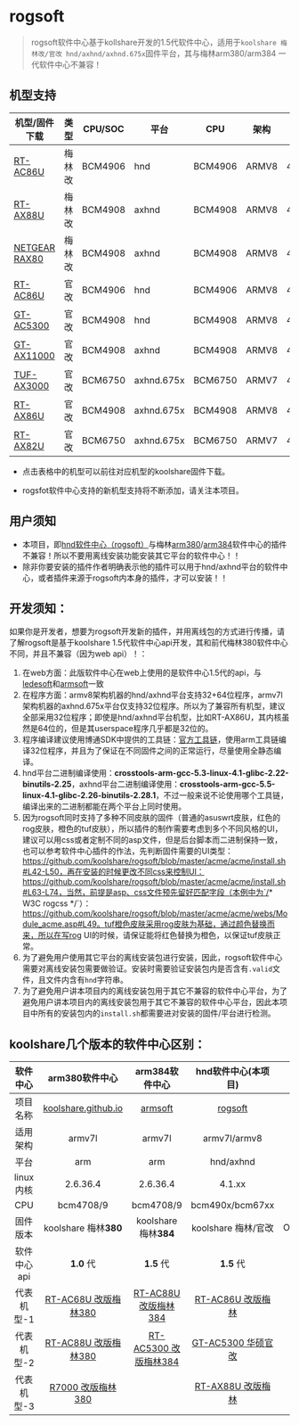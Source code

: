 #  **rogsoft**

> rogsoft软件中心基于kollshare开发的1.5代软件中心，适用于`koolshare 梅林改/官改 hnd/axhnd/axhnd.675x`固件平台，其与梅林arm380/arm384 一代软件中心不兼容！

## 机型支持

| 机型/固件下载                                                | 类型   | CPU/SOC | 平台       | CPU     | 架构  | 内核   | 皮肤        |
| ------------------------------------------------------------ | ------ | ------- | ---------- | ------- | ----- | ------ | ----------- |
| [RT-AC86U](http://koolshare.cn/thread-127878-1-1.html)       | 梅林改 | BCM4906 | hnd        | BCM4906 | ARMV8 | 4.1.27 | asuswrt     |
| [RT-AX88U](http://koolshare.cn/thread-158199-1-1.html)       | 梅林改 | BCM4908 | axhnd      | BCM4908 | ARMV8 | 4.1.51 | asuswrt     |
| [NETGEAR RAX80](https://koolshare.cn/thread-177255-1-1.html) | 梅林改 | BCM4908 | axhnd      | BCM4908 | ARMV8 | 4.1.51 | asuswrt     |
| [RT-AC86U](http://koolshare.cn/thread-139965-1-1.html)       | 官改   | BCM4906 | hnd        | BCM4906 | ARMV8 | 4.1.27 | rog  (红色) |
| [GT-AC5300](http://koolshare.cn/thread-130902-1-1.html)      | 官改   | BCM4908 | hnd        | BCM4908 | ARMV8 | 4.1.27 | rog  (红色) |
| [GT-AX11000](http://koolshare.cn/thread-159465-1-1.html)     | 官改   | BCM4908 | axhnd      | BCM4908 | ARMV8 | 4.1.51 | rog  (红色) |
| [TUF-AX3000](https://koolshare.cn/thread-179968-1-1.html)    | 官改   | BCM6750 | axhnd.675x | BCM6750 | ARMV7 | 4.1.52 | tuf（橙色） |
| [RT-AX86U](https://koolshare.cn/thread-181845-1-1.html)      | 官改   | BCM4908 | axhnd.675x | BCM4908 | ARMV8 | 4.1.52 | asuswrt     |
| [RT-AX82U](https://koolshare.cn/thread-xxxxxx-1-1.html)      | 官改   | BCM6750 | axhnd.675x | BCM6750 | ARMV7 | 4.1.52 | asuswrt     |

- 点击表格中的机型可以前往对应机型的koolshare固件下载。

- rogsfot软件中心支持的新机型支持将不断添加，请关注本项目。

## 用户须知

- 本项目，即[hnd软件中心（rogsoft）](hnd/axhnd软件中心（rogsoft）)与梅林[arm380](https://github.com/koolshare/koolshare.github.io)/[arm384](https://github.com/koolshare/armsoft)软件中心的插件不兼容！所以不要用离线安装功能安装其它平台的软件中心！！
- 除非你要安装的插件作者明确表示他的插件可以用于hnd/axhnd平台的软件中心，或者插件来源于rogsoft内本身的插件，才可以安装！！

## 开发须知：

如果你是开发者，想要为rogsoft开发新的插件，并用离线包的方式进行传播，请了解rogsoft是基于koolshare 1.5代软件中心api开发，其和前代梅林380软件中心不同，并且不兼容（因为web api）！：

1. 在web方面：此版软件中心在web上使用的是软件中心1.5代的api，与[ledesoft](https://github.com/koolshare/ledesoft)和[armsoft](https://github.com/koolshare/armsoft)一致
2. 在程序方面：armv8架构机器的hnd/axhnd平台支持32+64位程序，armv7l架构机器的axhnd.675x平台仅支持32位程序。所以为了兼容所有机型，建议全部采用32位程序；即使是hnd/axhnd平台机型，比如RT-AX86U，其内核虽然是64位的，但是其userspace程序几乎都是32位的。
3. 程序编译建议使用博通SDK中提供的工具链：[官方工具链](https://github.com/RMerl/am-toolchains/tree/master/brcm-arm-hnd)，使用arm工具链编译32位程序，并且为了保证在不同固件之间的正常运行，尽量使用全静态编译。
4. hnd平台二进制编译使用：**crosstools-arm-gcc-5.3-linux-4.1-glibc-2.22-binutils-2.25**，axhnd平台二进制编译使用：**crosstools-arm-gcc-5.5-linux-4.1-glibc-2.26-binutils-2.28.1**，不过一般来说不论使用哪个工具链，编译出来的二进制都能在两个平台上同时使用。
5. 因为rogsoft同时支持了多种不同皮肤的固件（普通的asuswrt皮肤，红色的rog皮肤，橙色的tuf皮肤），所以插件的制作需要考虑到多个不同风格的UI，建议可以用css或者定制不同的asp文件，但是后台脚本而二进制保持一致，也可以参考软件中心插件的作法，先判断固件需要的UI类型：https://github.com/koolshare/rogsoft/blob/master/acme/acme/install.sh#L42-L50，再在安装的时候更改不同css来控制UI：https://github.com/koolshare/rogsoft/blob/master/acme/acme/install.sh#L63-L74，当然，前提是asp、css文件预先留好匹配字段（本例中为`/* W3C rogcss */`）：https://github.com/koolshare/rogsoft/blob/master/acme/acme/webs/Module_acme.asp#L49。tuf橙色皮肤采用rog皮肤为基础，通过颜色替换而来，所以在写rog UI的时候，请保证能将红色替换为橙色，以保证tuf皮肤正常。
6. 为了避免用户使用其它平台的离线安装包进行安装，因此，rogsoft软件中心需要对离线安装包需要做验证。安装时需要验证安装包内是否含有`.valid`文件，且文件内含有`hnd`字符串。
7. 为了避免用户讲本项目内的离线安装包用于其它不兼容的软件中心平台，为了避免用户讲本项目内的离线安装包用于其它不兼容的软件中心平台，因此本项目中所有的安装包内的`install.sh`都需要进对安装的固件/平台进行检测。

## **koolshare几个版本的软件中心区别：**

|  软件中心   |                        arm380软件中心                        |                        arm384软件中心                        |                     hnd软件中心(本项目)                      |                    软路由-酷软                    |
| :---------: | :----------------------------------------------------------: | :----------------------------------------------------------: | :----------------------------------------------------------: | :-----------------------------------------------: |
|  项目名称   | [koolshare.github.io](https://github.com/koolshare/koolshare.github.io) |       [armsoft](https://github.com/koolshare/armsoft)        |       [rogsoft](https://github.com/koolshare/rogsoft)        | [ledesoft](https://github.com/koolshare/ledesoft) |
|  适用架构   |                            armv7l                            |                            armv7l                            |                         armv7l/armv8                         |                        x64                        |
|    平台     |                             arm                              |                             arm                              |                          hnd/axhnd                           |                     by fw867                      |
|  linux内核  |                           2.6.36.4                           |                           2.6.36.4                           |                            4.1.xx                            |                       很新                        |
|     CPU     |                          bcm4708/9                           |                          bcm4708/9                           |                       bcm490x/bcm67xx                        |                     intel/AMD                     |
|  固件版本   |                    koolshare 梅林**380**                     |                    koolshare 梅林**384**                     |                     koolshare 梅林/官改                      |                   OpenWRT/LEDE                    |
| 软件中心api |                          **1.0** 代                          |                          **1.5** 代                          |                          **1.5** 代                          |                    **1.5** 代                     |
| 代表机型-1  | [RT-AC68U 改版梅林380](https://koolshare.cn/thread-139322-1-1.html) | [RT-AC88U 改版梅林384](https://koolshare.cn/thread-164857-1-1.html) | [RT-AC86U 改版梅林](https://koolshare.cn/thread-127878-1-1.html) |                         \                         |
| 代表机型-2  | [RT-AC88U 改版梅林380](https://koolshare.cn/thread-139322-1-1.html) | [RT-AC5300 改版梅林384](https://koolshare.cn/thread-164857-1-1.html) | [GT-AC5300 华硕官改](https://koolshare.cn/thread-130902-1-1.html) |                         \                         |
| 代表机型-3  | [R7000 改版梅林380](https://koolshare.cn/thread-139324-1-1.html) |                                                              | [RT-AX88U 改版梅林](https://koolshare.cn/thread-158199-1-1.html) |                         \                         |
